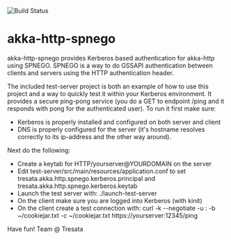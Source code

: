 ![Build Status](https://github.com/tresata/akka-http-spnego/actions/workflows/ci.yml/badge.svg)

# akka-http-spnego
akka-http-spnego provides Kerberos based authentication for akka-http using SPNEGO. SPNEGO is a way to do GSSAPI authentication between clients and servers using the HTTP authentication header.

The included test-server project is both an example of how to use this project and a way to quickly test it within your Kerberos environment. It provides a secure ping-pong service (you do a GET to endpoint /ping and it responds with pong for the authenticated user).
To run it first make sure:
* Kerberos is properly installed and configured on both server and client
* DNS is properly configured for the server (it's hostname resolves correctly to its ip-address and the other way around).

Next do the following: 
* Create a keytab for HTTP/yourserver@YOURDOMAIN on the server
* Edit test-server/src/main/resources/application.conf to set tresata.akka.http.spnego.kerberos.principal and tresata.akka.http.spnego.kerberos.keytab 
* Launch the test server with: ./launch-test-server
* On the client make sure you are logged into Kerberos (with kinit)
* On the client create a test connection with: curl -k --negotiate -u : -b ~/cookiejar.txt -c ~/cookiejar.txt https://yourserver:12345/ping

Have fun!
Team @ Tresata
